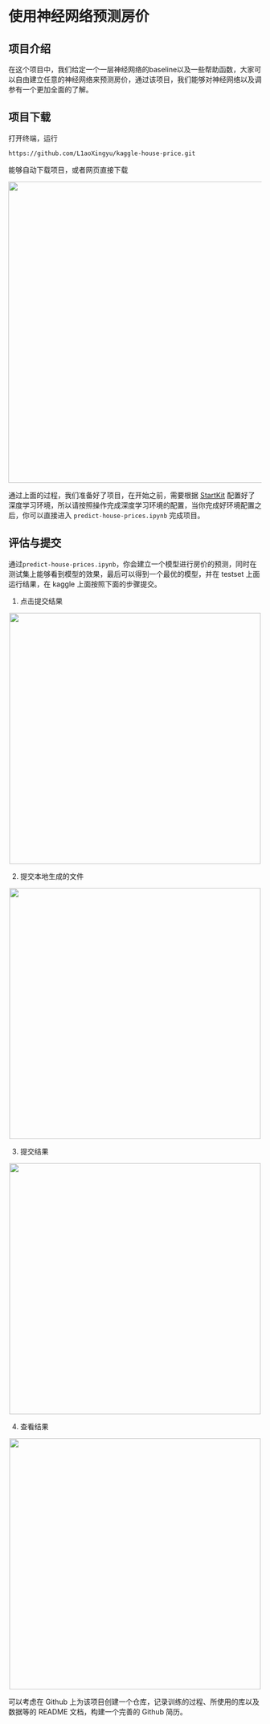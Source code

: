 # 使用神经网络预测房价

## 项目介绍

在这个项目中，我们给定一个一层神经网络的baseline以及一些帮助函数，大家可以自由建立任意的神经网络来预测房价，通过该项目，我们能够对神经网络以及调参有一个更加全面的了解。

## 项目下载

打开终端，运行
```bash
https://github.com/L1aoXingyu/kaggle-house-price.git
```
能够自动下载项目，或者网页直接下载

<div align=center>
<img src='https://ws1.sinaimg.cn/large/006tNbRwly1fw46x2kesfj30ti0aldgb.jpg' width='600'>
</div>

通过上面的过程，我们准备好了项目，在开始之前，需要根据 [StartKit](https://github.com/sharedeeply/DeepLearning-StartKit) 配置好了深度学习环境，所以请按照操作完成深度学习环境的配置，当你完成好环境配置之后，你可以直接进入 `predict-house-prices.ipynb` 完成项目。

## 评估与提交

通过`predict-house-prices.ipynb`，你会建立一个模型进行房价的预测，同时在测试集上能够看到模型的效果，最后可以得到一个最优的模型，并在 testset 上面运行结果，在 kaggle 上面按照下面的步骤提交。

1. 点击提交结果

<div align=center>
<img src='https://ws1.sinaimg.cn/large/006tNbRwly1fw46qul9fgj30vk0o9jtf.jpg' width='500'>
</div>

2. 提交本地生成的文件

<div align=center>
<img src='https://ws1.sinaimg.cn/large/006tNbRwly1fw46r2epp9j30tr0c50t6.jpg' width='500'>
</div>

3. 提交结果

<div align=center>
<img src='https://ws2.sinaimg.cn/large/006tNbRwly1fw46rclzw5j30x20j8mxq.jpg' width='500'>
</div>

4. 查看结果

<div align=center>
<img src='https://ws1.sinaimg.cn/large/006tNbRwly1fw46ryv28rj30sk0ln0tw.jpg' width='500'>
</div>

可以考虑在 Github 上为该项目创建一个仓库，记录训练的过程、所使用的库以及数据等的 README 文档，构建一个完善的 Github 简历。